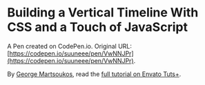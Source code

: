 # Building a Vertical Timeline With CSS and a Touch of JavaScript

A Pen created on CodePen.io. Original URL: [https://codepen.io/suuneee/pen/VwNNJPr](https://codepen.io/suuneee/pen/VwNNJPr).

By [George Martsoukos](https://tutsplus.com/authors/george-martsoukos), read the [full tutorial on Envato Tuts+](http://webdesign.tutsplus.com/tutorials/building-a-vertical-timeline-with-css-and-a-touch-of-javascript--cms-26528).